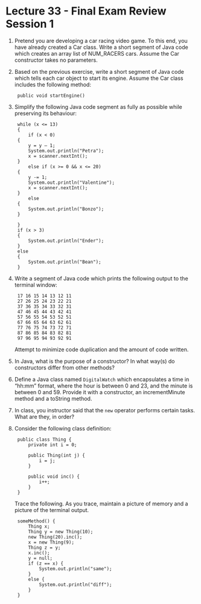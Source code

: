 # Lecture 33 - Final Exam Review Session 1

1. Pretend you are developing a car racing video game. To this end, you have already created a Car class. Write a short segment of Java code which creates an array list of NUM_RACERS cars. Assume the Car constructor takes no parameters.
1. Based on the previous exercise, write a short segment of Java code which tells each car object to start its engine. Assume the Car class includes the following method:

        public void startEngine()

1. Simplify the following Java code segment as fully as possible while preserving its behaviour:

        while (x <= 13)
        {
            if (x < 0)
        {
            y = y – 1;
            System.out.println("Petra");
            x = scanner.nextInt();
        }
            else if (x >= 0 && x <= 20)
        {
            y -= 1;
            System.out.println("Valentine");
            x = scanner.nextInt();
        }
            else
        {
            System.out.println("Bonzo");
        }

        }
        if (x > 3)
        {
            System.out.println("Ender");
        }
        else
        {
            System.out.println("Bean");
        }

1. Write a segment of Java code which prints the following output to the terminal window:

        17 16 15 14 13 12 11
        27 26 25 24 23 22 21
        37 36 35 34 33 32 31
        47 46 45 44 43 42 41
        57 56 55 54 53 52 51
        67 66 65 64 63 62 61
        77 76 75 74 73 72 71
        87 86 85 84 83 82 81
        97 96 95 94 93 92 91

    Attempt to minimize code duplication and the amount of code written.

1. In Java, what is the purpose of a constructor? In what way(s) do constructors differ from other methods?
1. Define a Java class named `DigitalWatch` which encapsulates a time in “hh:mm” format, where the hour is between 0 and 23, and the minute is between 0 and 59. Provide it with a constructor, an incrementMinute method and a toString method.
1. In class, you instructor said that the `new` operator performs certain tasks. What are they, in order?
1. Consider the following class definition:

        public class Thing {
            private int i = 0;
        
            public Thing(int j) {
                i = j;
            }
        
            public void inc() {
                i++;
            }
        }

    Trace the following. As you trace, maintain a picture of memory and a picture of the terminal output.

        someMethod() {
            Thing x;
            Thing y = new Thing(10);
            new Thing(20).inc();
            x = new Thing(9);
            Thing z = y;
            x.inc();
            y = null;
            if (z == x) {
                System.out.println("same");
            }
            else {
                System.out.println("diff");
            }
        }
        